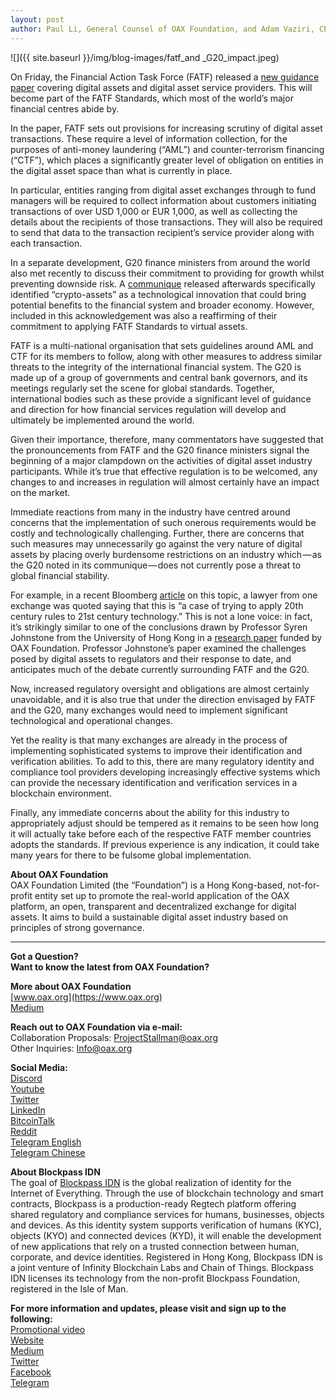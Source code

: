 ```yaml
---
layout: post
author: Paul Li, General Counsel of OAX Foundation, and Adam Vaziri, CEO of Blockpass
---
```

![]({{ site.baseurl }}/img/blog-images/fatf_and _G20_impact.jpeg)

On Friday, the Financial Action Task Force (FATF) released a [new guidance paper](https://www.fatf-gafi.org/publications/fatfrecommendations/documents/guidance-rba-virtual-assets.html) covering digital assets and digital asset service providers. This will become part of the FATF Standards, which most of the world’s major financial centres abide by.

In the paper, FATF sets out provisions for increasing scrutiny of digital asset transactions. These require a level of information collection, for the purposes of anti-money laundering (“AML”) and counter-terrorism financing (“CTF”), which places a significantly greater level of obligation on entities in the digital asset space than what is currently in place.

In particular, entities ranging from digital asset exchanges through to fund managers will be required to collect information about customers initiating transactions of over USD 1,000 or EUR 1,000, as well as collecting the details about the recipients of those transactions. They will also be required to send that data to the transaction recipient’s service provider along with each transaction.

In a separate development, G20 finance ministers from around the world also met recently to discuss their commitment to providing for growth whilst preventing downside risk. A [communique](https://www.mof.go.jp/english/international_policy/convention/g20/communique.pdf) released afterwards specifically identified “crypto-assets” as a technological innovation that could bring potential benefits to the financial system and broader economy. However, included in this acknowledgement was also a reaffirming of their commitment to applying FATF Standards to virtual assets.

FATF is a multi-national organisation that sets guidelines around AML and CTF for its members to follow, along with other measures to address similar threats to the integrity of the international financial system. The G20 is made up of a group of governments and central bank governors, and its meetings regularly set the scene for global standards. Together, international bodies such as these provide a significant level of guidance and direction for how financial services regulation will develop and ultimately be implemented around the world.

Given their importance, therefore, many commentators have suggested that the pronouncements from FATF and the G20 finance ministers signal the beginning of a major clampdown on the activities of digital asset industry participants. While it’s true that effective regulation is to be welcomed, any changes to and increases in regulation will almost certainly have an impact on the market.

Immediate reactions from many in the industry have centred around concerns that the implementation of such onerous requirements would be costly and technologically challenging. Further, there are concerns that such measures may unnecessarily go against the very nature of digital assets by placing overly burdensome restrictions on an industry which — as the G20 noted in its communique — does not currently pose a threat to global financial stability.

For example, in a recent Bloomberg [article](https://www.bloomberg.com/news/articles/2019-06-11/crypto-exchanges-are-facing-biggest-regulatory-hurdle-yet) on this topic, a lawyer from one exchange was quoted saying that this is “a case of trying to apply 20th century rules to 21st century technology.” This is not a lone voice: in fact, it’s strikingly similar to one of the conclusions drawn by Professor Syren Johnstone from the University of Hong Kong in a [research paper](https://papers.ssrn.com/sol3/papers.cfm?abstract_id=3379623) funded by OAX Foundation. Professor Johnstone’s paper examined the challenges posed by digital assets to regulators and their response to date, and anticipates much of the debate currently surrounding FATF and the G20.

Now, increased regulatory oversight and obligations are almost certainly unavoidable, and it is also true that under the direction envisaged by FATF and the G20, many exchanges would need to implement significant technological and operational changes.

Yet the reality is that many exchanges are already in the process of implementing sophisticated systems to improve their identification and verification abilities. To add to this, there are many regulatory identity and compliance tool providers developing increasingly effective systems which can provide the necessary identification and verification services in a blockchain environment.

Finally, any immediate concerns about the ability for this industry to appropriately adjust should be tempered as it remains to be seen how long it will actually take before each of the respective FATF member countries adopts the standards. If previous experience is any indication, it could take many years for there to be fulsome global implementation.

**About OAX Foundation**  
OAX Foundation Limited (the “Foundation”) is a Hong Kong-based, not-for-profit entity set up to promote the real-world application of the OAX platform, an open, transparent and decentralized exchange for digital assets. It aims to build a sustainable digital asset industry based on principles of strong governance.

---

**Got a Question?**  
**Want to know the latest from OAX Foundation?**  

**More about OAX Foundation**  
[www.oax.org](https://www.oax.org)  
[Medium](https://medium.com/@OAX_Foundation)  

**Reach out to OAX Foundation via e-mail:**  
Collaboration Proposals: [ProjectStallman@oax.org](mailto:ProjectStallman@oax.org)  
Other Inquiries: [Info@oax.org](mailto:Info@oax.org)  

**Social Media:**  
[Discord](https://discordapp.com/invite/ZH5YHkb)  
[Youtube](https://bit.ly/2Bvsk73)  
[Twitter](https://twitter.com/OAX_Foundation)  
[LinkedIn](https://www.linkedin.com/company/oax-foundation/)  
[BitcoinTalk](http://bitcointalk.org/index.php?topic=1943946)  
[Reddit](https://www.reddit.com/r/OpenANX/)  
[Telegram English](https://t.me/openanxteam)  
[Telegram Chinese](https://t.me/oax_cn)  

**About Blockpass IDN**  
The goal of [Blockpass IDN](http://www.blockpass.org/) is the global realization of identity for the Internet of Everything. Through the use of blockchain technology and smart contracts, Blockpass is a production-ready Regtech platform offering shared regulatory and compliance services for humans, businesses, objects and devices. As this identity system supports verification of humans (KYC), objects (KYO) and connected devices (KYD), it will enable the development of new applications that rely on a trusted connection between human, corporate, and device identities. Registered in Hong Kong, Blockpass IDN is a joint venture of Infinity Blockchain Labs and Chain of Things. Blockpass IDN licenses its technology from the non-profit Blockpass Foundation, registered in the Isle of Man.

**For more information and updates, please visit and sign up to the following:**  
[Promotional video](https://youtu.be/SvO2cw3e-SI)  
[Website](http://www.blockpass.org)  
[Medium](https://medium.com/@blockpass)  
[Twitter](https://twitter.com/BlockpassOrg)  
[Facebook](https://www.facebook.com/blockpassorg/)  
[Telegram](https://t.me/blockpass)